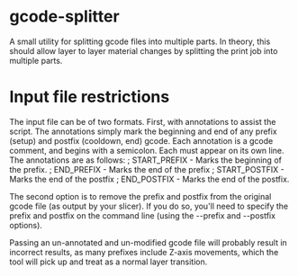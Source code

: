 gcode-splitter
==============

A small utility for splitting gcode files into multiple parts.  In theory, this should allow layer to layer material changes by splitting the print job into multiple parts.

Input file restrictions
==============

The input file can be of two formats.  First, with annotations to assist the script.  The annotations simply mark the beginning and end of any prefix (setup) and postfix (cooldown, end) gcode.  Each annotation is a gcode comment, and begins with a semicolon.  Each must appear on its own line.  The annotations are as follows:
; START_PREFIX - Marks the beginning of the prefix.
; END_PREFIX - Marks the end of the prefix
; START_POSTFIX - Marks the end of the postfix
; END_POSTFIX - Marks the end of the postfix.

The second option is to remove the prefix and postfix from the original gcode file (as output by your slicer). If you do so, you'll need to specify the prefix and postfix on the command line (using the --prefix and --postfix options).

Passing an un-annotated and un-modified gcode file will probably result in incorrect results, as many prefixes include Z-axis movements, which the tool will pick up and treat as a normal layer transition.
